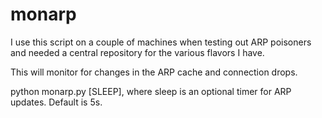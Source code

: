 monarp
======

I use this script on a couple of machines when testing out ARP poisoners and needed a central repository for the various flavors I have.

This will monitor for changes in the ARP cache and connection drops.

python monarp.py [SLEEP], where sleep is an optional timer for ARP updates.  Default is 5s.
